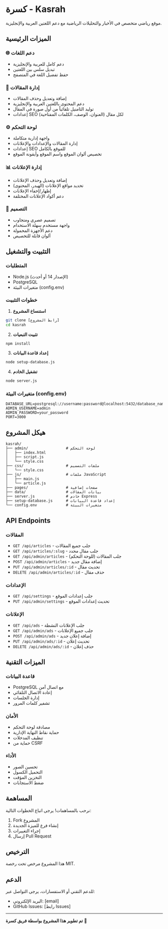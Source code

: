# كسرة - Kasrah

موقع رياضي متخصص في الأخبار والتحليلات الرياضية مع دعم اللغتين العربية والإنجليزية.

## الميزات الرئيسية

### 🌐 دعم اللغات
- دعم كامل للعربية والإنجليزية
- تبديل سلس بين اللغتين
- حفظ تفضيل اللغة في المتصفح

### 📝 إدارة المقالات
- إضافة وتعديل وحذف المقالات
- دعم المحتوى باللغتين العربية والإنجليزية
- توليد الثامنيل تلقائياً من أول صورة في المقال
- إعدادات SEO لكل مقال (العنوان، الوصف، الكلمات المفتاحية)

### ⚙️ لوحة التحكم
- واجهة إدارية متكاملة
- إدارة المقالات والإعدادات والإعلانات
- إعدادات SEO للموقع بالكامل
- تخصيص ألوان الموقع واسم الموقع وأيقونة الموقع

### 📊 إدارة الإعلانات
- إضافة وتعديل وحذف الإعلانات
- تحديد مواقع الإعلانات (الهيدر، المحتوى)
- إظهار/إخفاء الإعلانات
- دعم أكواد الإعلانات المختلفة

### 🎨 التصميم
- تصميم عصري ومتجاوب
- واجهة مستخدم سهلة الاستخدام
- دعم الأجهزة المحمولة
- ألوان قابلة للتخصيص

## التثبيت والتشغيل

### المتطلبات
- Node.js (الإصدار 14 أو أحدث)
- PostgreSQL
- متغيرات البيئة (config.env)

### خطوات التثبيت

1. **استنساخ المشروع**
```bash
git clone [رابط المشروع]
cd kasrah
```

2. **تثبيت التبعيات**
```bash
npm install
```

3. **إعداد قاعدة البيانات**
```bash
node setup-database.js
```

4. **تشغيل الخادم**
```bash
node server.js
```

### متغيرات البيئة (config.env)
```env
DATABASE_URL=postgresql://username:password@localhost:5432/database_name
ADMIN_USERNAME=admin
ADMIN_PASSWORD=your_password
PORT=3000
```

## هيكل المشروع

```
kasrah/
├── admin/                 # لوحة التحكم
│   ├── index.html
│   ├── script.js
│   └── style.css
├── css/                   # ملفات التصميم
│   └── style.css
├── js/                    # ملفات JavaScript
│   ├── main.js
│   └── article.js
├── pages/                 # صفحات إضافية
├── data/                  # بيانات المقالات
├── server.js              # خادم Express
├── setup-database.js      # إعداد قاعدة البيانات
└── config.env             # متغيرات البيئة
```

## API Endpoints

### المقالات
- `GET /api/articles` - جلب جميع المقالات
- `GET /api/articles/:slug` - جلب مقال محدد
- `GET /api/admin/articles` - جلب المقالات (للوحة التحكم)
- `POST /api/admin/articles` - إضافة مقال جديد
- `PUT /api/admin/articles/:id` - تحديث مقال
- `DELETE /api/admin/articles/:id` - حذف مقال

### الإعدادات
- `GET /api/settings` - جلب إعدادات الموقع
- `PUT /api/admin/settings` - تحديث إعدادات الموقع

### الإعلانات
- `GET /api/ads` - جلب الإعلانات النشطة
- `GET /api/admin/ads` - جلب جميع الإعلانات
- `POST /api/admin/ads` - إضافة إعلان جديد
- `PUT /api/admin/ads/:id` - تحديث إعلان
- `DELETE /api/admin/ads/:id` - حذف إعلان

## الميزات التقنية

### قاعدة البيانات
- PostgreSQL مع اتصال آمن
- إعادة الاتصال التلقائي
- إدارة الجلسات
- تشفير كلمات المرور

### الأمان
- مصادقة لوحة التحكم
- حماية نقاط النهاية الإدارية
- تنظيف المدخلات
- حماية من CSRF

### الأداء
- تحسين الصور
- التحميل الكسول
- التخزين المؤقت
- ضغط الاستجابات

## المساهمة

نرحب بالمساهمات! يرجى اتباع الخطوات التالية:

1. Fork المشروع
2. إنشاء فرع للميزة الجديدة
3. إجراء التغييرات
4. إرسال Pull Request

## الترخيص

هذا المشروع مرخص تحت رخصة MIT.

## الدعم

للدعم التقني أو الاستفسارات، يرجى التواصل عبر:
- البريد الإلكتروني: [email]
- GitHub Issues: [رابط Issues]

---

**تم تطوير هذا المشروع بواسطة فريق كسرة** 🚀 